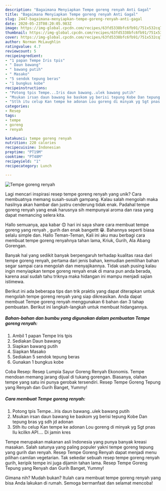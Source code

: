 ```yaml
---
description: "Bagaimana Menyiapkan Tempe goreng renyah Anti Gagal"
title: "Bagaimana Menyiapkan Tempe goreng renyah Anti Gagal"
slug: 2447-bagaimana-menyiapkan-tempe-goreng-renyah-anti-gagal
date: 2020-05-23T08:20:05.983Z
image: https://img-global.cpcdn.com/recipes/63fd5338bfc6fb91/751x532cq70/tempe-goreng-renyah-foto-resep-utama.jpg
thumbnail: https://img-global.cpcdn.com/recipes/63fd5338bfc6fb91/751x532cq70/tempe-goreng-renyah-foto-resep-utama.jpg
cover: https://img-global.cpcdn.com/recipes/63fd5338bfc6fb91/751x532cq70/tempe-goreng-renyah-foto-resep-utama.jpg
author: Norman McLaughlin
ratingvalue: 4.7
reviewcount: 5
recipeingredient:
- "1 papan Tempe Iris tpis"
- " Daun bawang"
- " bawang putih"
- " Masako"
- "5 sendok tepung beras"
- "1 bungkus kobe"
recipeinstructions:
- "Potong tpis Tempe...Iris daun bawang..ulek bawang putih"
- "Msukan irsan daun bawang ke baskom yg berisi tepung Kobe Dan tepung bras yg sdh jd adonan"
- "Stlh itu celup Kan tempe ke adonan Lou goreng di minyak yg Sgt pnas llu kcilkn API.... Di jamin kres"
categories:
- Resep
tags:
- tempe
- goreng
- renyah

katakunci: tempe goreng renyah 
nutrition: 220 calories
recipecuisine: Indonesian
preptime: "PT19M"
cooktime: "PT48M"
recipeyield: "1"
recipecategory: Lunch

---
```



![Tempe goreng renyah](https://img-global.cpcdn.com/recipes/63fd5338bfc6fb91/751x532cq70/tempe-goreng-renyah-foto-resep-utama.jpg)

Lagi mencari inspirasi resep tempe goreng renyah yang unik? Cara membuatnya memang susah-susah gampang. Kalau salah mengolah maka hasilnya akan hambar dan justru cenderung tidak enak. Padahal tempe goreng renyah yang enak harusnya sih mempunyai aroma dan rasa yang dapat memancing selera kita.

Hallo semuanya, apa kabar 😊 hari ini saya share cara membuat tempe goreng yang renyah , gurih dan enak bangettt 😁. Bahannya seperti biasa selalu simple dan. Hallo Teman-Teman, Kali ini aku mau berbagi cara membuat tempe goreng renyahnya tahan lama, Kriuk, Gurih, Ala Abang Gorengan.

Banyak hal yang sedikit banyak berpengaruh terhadap kualitas rasa dari tempe goreng renyah, pertama dari jenis bahan, kemudian pemilihan bahan segar sampai cara mengolah dan menyajikannya. Tidak usah pusing kalau ingin menyiapkan tempe goreng renyah enak di mana pun anda berada, karena asal sudah tahu triknya maka hidangan ini mampu menjadi sajian istimewa.


Berikut ini ada beberapa tips dan trik praktis yang dapat diterapkan untuk mengolah tempe goreng renyah yang siap dikreasikan. Anda dapat membuat Tempe goreng renyah menggunakan 6 bahan dan 3 tahap pembuatan. Berikut ini langkah-langkah untuk membuat hidangannya.

<!--inarticleads1-->

##### Bahan-bahan dan bumbu yang digunakan dalam pembuatan Tempe goreng renyah:

1. Ambil 1 papan Tempe Iris tpis
1. Sediakan  Daun bawang
1. Siapkan  bawang putih
1. Siapkan  Masako
1. Sediakan 5 sendok tepung beras
1. Gunakan 1 bungkus kobe


Coba Resep: Resep Lumpia Sayur Goreng Renyah Ekonomis. Tempe mendoan memang jarang dijual di tukang gorengan. Biasanya, olahan tempe yang satu ini punya gerobak tersendiri. Resep Tempe Goreng Tepung yang Renyah dan Gurih Banget, Yummy! 

<!--inarticleads2-->

##### Cara membuat Tempe goreng renyah:

1. Potong tpis Tempe...Iris daun bawang..ulek bawang putih
1. Msukan irsan daun bawang ke baskom yg berisi tepung Kobe Dan tepung bras yg sdh jd adonan
1. Stlh itu celup Kan tempe ke adonan Lou goreng di minyak yg Sgt pnas llu kcilkn API.... Di jamin kres


Tempe merupakan makanan asli Indonesia yang punya banyak kreasi masakan. Salah satunya yang paling populer yakni tempe goreng tepung yang gurih dan renyah. Resep Tempe Goreng Renyah dapat menjadi menu pilihan camilan vegetarian. Tak sekedar sebuah resep tempe goreng renyah gurih, keripik tempe ini juga dijamin tahan lama. Resep Tempe Goreng Tepung yang Renyah dan Gurih Banget, Yummy! 

Gimana nih? Mudah bukan? Itulah cara membuat tempe goreng renyah yang bisa Anda lakukan di rumah. Semoga bermanfaat dan selamat mencoba!

